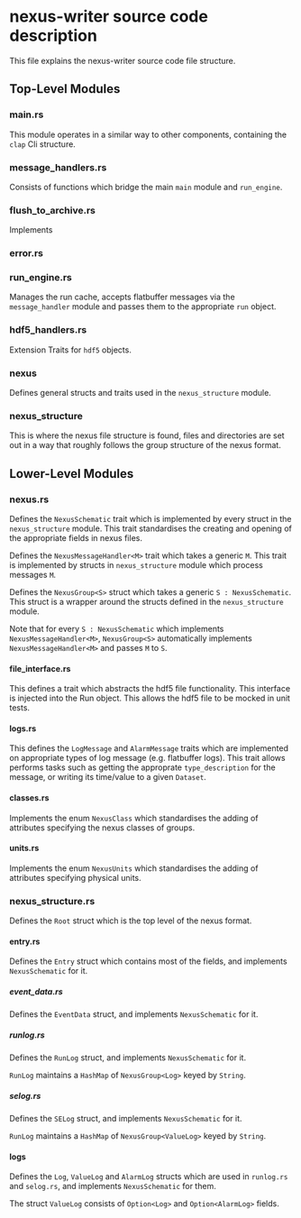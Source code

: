 # nexus-writer source code description

This file explains the nexus-writer source code file structure.

## Top-Level Modules

### main.rs

This module operates in a similar way to other components, containing the `clap` Cli structure.

### message_handlers.rs

Consists of functions which bridge the main `main` module and `run_engine`.

### flush_to_archive.rs

Implements

### error.rs

### run_engine.rs

Manages the run cache, accepts flatbuffer messages via the `message_handler` module and passes them to the appropriate `run` object.

### hdf5_handlers.rs

Extension Traits for `hdf5` objects.

### nexus

Defines general structs and traits used in the `nexus_structure` module.

### nexus_structure

This is where the nexus file structure is found, files and directories are set out in a way that roughly follows the group structure of the nexus format.

## Lower-Level Modules

### nexus.rs

Defines the `NexusSchematic` trait which is implemented by every struct in the `nexus_structure` module.
This trait standardises the creating and opening of the appropriate fields in nexus files.

Defines the `NexusMessageHandler<M>` trait which takes a generic `M`. This trait is implemented by structs in `nexus_structure` module which process messages `M`.

Defines the `NexusGroup<S>` struct which takes a generic `S : NexusSchematic`. This struct is a wrapper around the structs defined in the `nexus_structure` module.

Note that for every `S : NexusSchematic` which implements `NexusMessageHandler<M>`, `NexusGroup<S>` automatically implements `NexusMessageHandler<M>` and passes `M` to `S`.

#### file_interface.rs

This defines a trait which abstracts the hdf5 file functionality. This interface is injected into the Run object. This allows the hdf5 file to be mocked in unit tests.

#### logs.rs

This defines the `LogMessage` and `AlarmMessage` traits which are implemented on appropriate types of log message (e.g. flatbuffer logs).
This trait allows performs tasks such as getting the approprate `type_description` for the message, or writing its time/value to a given `Dataset`.

#### classes.rs

Implements the enum `NexusClass` which standardises the adding of attributes specifying the nexus classes of groups.

#### units.rs

Implements the enum `NexusUnits` which standardises the adding of attributes specifying physical units.

### nexus_structure.rs

Defines the `Root` struct which is the top level of the nexus format.

#### entry.rs

Defines the `Entry` struct which contains most of the fields, and implements `NexusSchematic` for it.

##### event_data.rs

Defines the `EventData` struct, and implements `NexusSchematic` for it.

##### runlog.rs

Defines the `RunLog` struct, and implements `NexusSchematic` for it.

`RunLog` maintains a `HashMap` of `NexusGroup<Log>` keyed by `String`.

##### selog.rs

Defines the `SELog` struct, and implements `NexusSchematic` for it.

`RunLog` maintains a `HashMap` of `NexusGroup<ValueLog>` keyed by `String`.

#### logs

Defines the `Log`, `ValueLog` and `AlarmLog` structs which are used in `runlog.rs` and `selog.rs`, and implements `NexusSchematic` for them.

The struct `ValueLog` consists of `Option<Log>` and `Option<AlarmLog>` fields.
